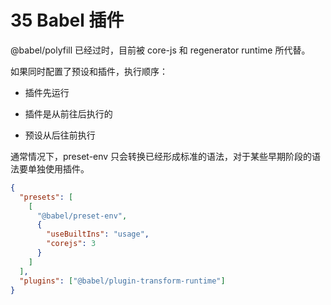 # 35 Babel 插件

@babel/polyfill 已经过时，目前被 core-js 和 regenerator runtime 所代替。

如果同时配置了预设和插件，执行顺序：

- 插件先运行

- 插件是从前往后执行的

- 预设从后往前执行

通常情况下，preset-env 只会转换已经形成标准的语法，对于某些早期阶段的语法要单独使用插件。

```json
{
  "presets": [
    [
      "@babel/preset-env",
      {
        "useBuiltIns": "usage",
        "corejs": 3
      }
    ]
  ],
  "plugins": ["@babel/plugin-transform-runtime"]
}
```
